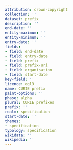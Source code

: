 ```yaml
---
attribution: crown-copyright
collection: ''
dataset: prefix
description: ''
end-date: ''
entity-maximum: ''
entity-minimum: ''
entry-date: ''
fields:
- field: end-date
- field: entry-date
- field: prefix
- field: prefix-uri
- field: organisation
- field: start-date
key-field: ''
licence: ogl3
name: CURIE prefix
paint-options: ''
phase: alpha
plural: CURIE prefixes
prefix: ''
realm: specification
start-date: ''
themes:
- specification
typology: specification
wikidata: ''
wikipedia: ''
---
```

